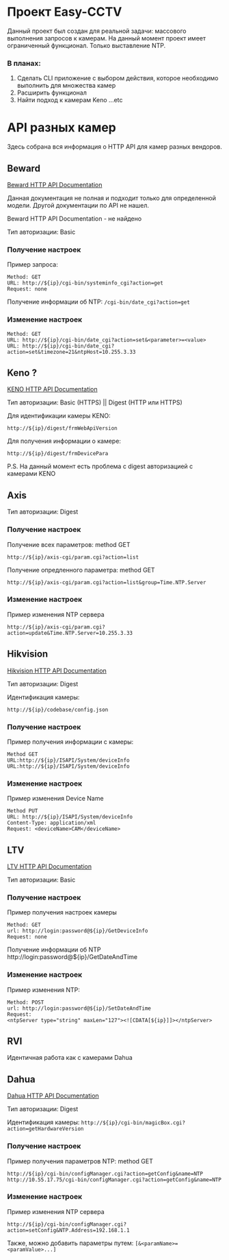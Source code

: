 <!-- prettier-ignore-start -->
# Проект Easy-CCTV

Данный проект был создан для реальной задачи:  массового выполнения запросов к камерам.
На данный момент проект имеет ограниченный функционал. Только выставление NTP.

### В планах:
 1. Сделать CLI приложение с выбором действия, которое необходимо выполнить для множества камер
 2. Расширить функционал
 3. Найти подход к камерам Keno
 ...etc


# API разных камер

Здесь собрана вся информация о HTTP API для камер разных вендоров.

## Beward

[Beward HTTP API Documentation](/resources/BEWARD_DKS_API_15_eng.pdf)

Данная документация не полная и подходит только для определенной модели.
Другой документации по API не нашел.

Beward HTTP API Documentation - не найдено

Тип авторизации: Basic

### Получение настроек

Пример запроса: 
```
Method: GET
URL: http://${ip}/cgi-bin/systeminfo_cgi?action=get
Request: none
```

Получение информации об NTP:
`/cgi-bin/date_cgi?action=get` 

### Изменение настроек

```
Method: GET
URL: http://${ip}/cgi-bin/date_cgi?action=set&<parameter>=<value>
URL: http://${ip}/cgi-bin/date_cgi?action=set&timezone=21&ntpHost=10.255.3.33
```

## Keno ?

[KENO HTTP API Documentation](/resources/KENO_IPC_API_2018.pdf)

Тип авторизации: Basic (HTTPS) || Digest (HTTP или HTTPS)

Для идентификации камеры KENO: 

```http://${ip}/digest/frmWebApiVersion```

Для получения информации о камере:

```http://${ip}/digest/frmDevicePara```

P.S. На данный момент есть проблема с digest авторизацией c камерами KENO

## Axis
Тип авторизации: Digest

### Получение настроек
Получение всех параметров:
method GET

```http://${ip}/axis-cgi/param.cgi?action=list```

Получение опредленного параметра:
method GET

```http://${ip}/axis-cgi/param.cgi?action=list&group=Time.NTP.Server```

### Изменение настроек
Пример изменения NTP сервера

`http://${ip}/axis-cgi/param.cgi?action=update&Time.NTP.Server=10.255.3.33`

## Hikvision

[Hikvision HTTP API Documentation](/resources/Hikvision_isapi.pdf)

Тип авторизации: Digest

Идентификация камеры:

`http://${ip}/codebase/config.json`


### Получение настроек

Пример получения информации с камеры:
```
Method GET
URL:http://${ip}/ISAPI/System/deviceInfo
URL:http://${ip}/ISAPI/System/deviceInfo
```
### Изменение настроек
Пример изменения Device Name

```
Method PUT
URL: http://${ip}/ISAPI/System/deviceInfo
Content-Type: application/xml
Request: <deviceName>CAM</deviceName>
```

## LTV

[LTV HTTP API Documentation](/resources/LTV_HTTP_API_V.2_20101123.pdf)

Тип авторизации: Basic

### Получение настроек
Пример получения настроек камеры
```
Method: GET
url: http://login:password@${ip}/GetDeviceInfo
Request: none
```
Получение информации об NTP
http://login:password@${ip}/GetDateAndTime

### Изменение настроек

Пример изменения NTP:
```
Method: POST
url: http://login:password@${ip}/SetDateAndTime
Request:
<ntpServer type="string" maxLen="127"><![CDATA[${ip}]]></ntpServer>
```

## RVI 

Идентичная работа как c камерами Dahua

## Dahua

[Dahua HTTP API Documentation](/resources/DAHUA_IPC_HTTP_API_V1.00x.pdf)

Тип авторизации: Digest

Идентификация камеры: 
`http://${ip}/cgi-bin/magicBox.cgi?action=getHardwareVersion`

### Получение настроек

Пример получения параметров NTP:
method GET

`http://${ip}/cgi-bin/configManager.cgi?action=getConfig&name=NTP`
`http://10.55.17.75/cgi-bin/configManager.cgi?action=getConfig&name=NTP`

### Изменение настроек
Пример изменения NTP сервера

`http://${ip}/cgi-bin/configManager.cgi?action=setConfig&NTP.Address=192.168.1.1`

Также, можно добавить параметры путем: `[&<paramName>=<paramValue>...]`

<!-- prettier-ignore-end -->
